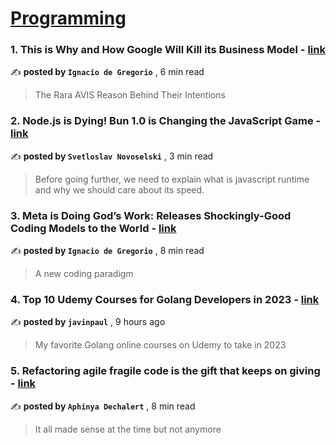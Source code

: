 
<h1><a href=https://medium.com/tag/programming/recommended target="_blank" rel="noopener noreferrer">Programming</a></h1>
<h3>1. This is Why and How Google Will Kill its Business Model - <a href=https://medium.com/@ignacio.de.gregorio.noblejas/this-is-why-and-how-google-will-kill-its-business-model-71260654838d?source=tag_recommended_feed---------0-84----------programming----------c77205d9_1ffb_4aa2_bb1c_1dd4edc41e0d------- target="_blank" rel="noopener noreferrer">link</a></h3>

✍️ **posted by `Ignacio de Gregorio`** <date> , 6 min read</date>

<blockquote>The Rara AVIS Reason Behind Their Intentions</blockquote>

<h3>2. Node.js is Dying! Bun 1.0 is Changing the JavaScript Game - <a href=https://medium.com/javascript-in-plain-english/node-js-is-dying-bun-1-0-is-changing-the-javascript-game-2892d4ff6921?source=tag_recommended_feed---------1-107----------programming----------c77205d9_1ffb_4aa2_bb1c_1dd4edc41e0d------- target="_blank" rel="noopener noreferrer">link</a></h3>

✍️ **posted by `Svetloslav Novoselski`** <date> , 3 min read</date>

<blockquote>Before going further, we need to explain what is javascript runtime and why we should care about its speed.</blockquote>

<h3>3. Meta is Doing God’s Work: Releases Shockingly-Good Coding Models to the World - <a href=https://medium.com/@ignacio.de.gregorio.noblejas/meta-is-doing-gods-work-releases-shockingly-good-coding-models-to-the-world-848975e7d1f0?source=tag_recommended_feed---------2-85----------programming----------c77205d9_1ffb_4aa2_bb1c_1dd4edc41e0d------- target="_blank" rel="noopener noreferrer">link</a></h3>

✍️ **posted by `Ignacio de Gregorio`** <date> , 8 min read</date>

<blockquote>A new coding paradigm</blockquote>

<h3>4. Top 10 Udemy Courses for Golang Developers in 2023 - <a href=https://medium.com/@javinpaul/top-10-udemy-courses-for-golang-developers-in-2023-fa157cceff8?source=tag_recommended_feed---------3-84----------programming----------c77205d9_1ffb_4aa2_bb1c_1dd4edc41e0d------- target="_blank" rel="noopener noreferrer">link</a></h3>

✍️ **posted by `javinpaul`** <date> , 9 hours ago</date>

<blockquote>My favorite Golang online courses on Udemy to take in 2023</blockquote>

<h3>5. Refactoring agile fragile code is the gift that keeps on giving - <a href=https://medium.com/@PurpleGreenLemon/refactoring-agile-fragile-code-is-the-gift-that-keeps-on-giving-8126566e9d9d?source=tag_recommended_feed---------4-107----------programming----------c77205d9_1ffb_4aa2_bb1c_1dd4edc41e0d------- target="_blank" rel="noopener noreferrer">link</a></h3>

✍️ **posted by `Aphinya Dechalert`** <date> , 8 min read</date>

<blockquote>It all made sense at the time but not anymore</blockquote>

